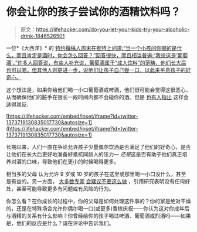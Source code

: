 # 你会让你的孩子尝试你的酒精饮料吗？

> 原文：<https://lifehacker.com/do-you-let-your-kids-try-your-alcoholic-drink-1846526501>

一位*《大西洋》* 的 [特约撰稿人周末在推特上问道:“当一个小孩问你喝的是什么，而且肯定是酒时，你会怎么回答？”回答很快，而且相当普遍:“我说这是‘葡萄酒’，”许多人回答说，有些人补充说，葡萄酒属于“成人饮料”的范畴，他们长大后也可以喝。但其他人则更进一步，说他们让孩子自己尝一口，以此来平息孩子的好奇心。](https://twitter.com/olgakhazan/status/1373699733546532865)



这个想法是，如果你给他们喝一小口葡萄酒或啤酒，他们很可能会觉得这很恶心，从而确保他们的脏手在很长一段时间内都不会碰你的酒。但是 [也有人指出](https://twitter.com/Meggles4111/status/1373719130835017730) 这样会适得其反:

 [https://lifehacker.com/embed/inset/iframe?id=twitter-1373719130835017730&autosize=1](https://lifehacker.com/embed/inset/iframe?id=twitter-1373719130835017730&autosize=1) 

长期以来，人们一直在争论允许孩子少量偶尔饮酒是否满足了他们的好奇心，是否让他们在长大后更好地准备好抵抗同龄人的压力— *还是*这是否有助于他们真正培养对酒的口味，导致他们在更小的时候喝得更多。

相当多的父母 认为允许 9 岁或 10 岁的孩子在这里或那里喝一小口没什么，甚至是有益的。另一方面， [大多数专家](https://www.theguardian.com/lifeandstyle/2015/apr/05/should-i-let-my-children-try-alcohol#:~:text=The%20solution&text=Social%20learning%20theory%20would%20suggest,parental%20disapproval%20reduces%20alcohol%20consumption.) [会建议不要这么做](https://www.psychologytoday.com/us/blog/think-act-be/202005/should-parents-let-kids-drink) ，引用研究表明没有任何好处，甚至可能导致更多有问题或有风险的行为。

你怎么看？在你成长的过程中，你的父母是如何处理这件事的？你的家是绝对干燥的，还是在特殊场合允许你偶尔喝一口(或更多)香槟庆祝——你认为这对你成年后与酒精的关系有什么影响？你曾经给你的孩子喝过啤酒、葡萄酒或烈酒吗——如果是，他们的反应是什么？请在评论中告诉我们。